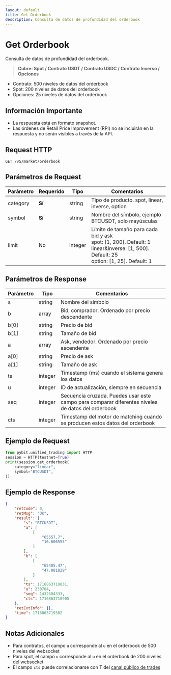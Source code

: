 ```yaml
---
layout: default
title: Get Orderbook
description: Consulta de datos de profundidad del orderbook
---
```


# Get Orderbook

Consulta de datos de profundidad del orderbook.

> **Cubre: Spot / Contrato USDT / Contrato USDC / Contrato Inverso / Opciones**

* Contrato: 500 niveles de datos del orderbook
* Spot: 200 niveles de datos del orderbook
* Opciones: 25 niveles de datos del orderbook

## Información Importante

* La respuesta está en formato snapshot.
* Las órdenes de Retail Price Improvement (RPI) no se incluirán en la respuesta y no serán visibles a través de la API.

## Request HTTP

```
GET /v5/market/orderbook
```

## Parámetros de Request

| Parámetro | Requerido | Tipo | Comentarios |
|-----------|-----------|------|-------------|
| category | **Sí** | string | Tipo de producto. spot, linear, inverse, option |
| symbol | **Sí** | string | Nombre del símbolo, ejemplo BTCUSDT, solo mayúsculas |
| limit | No | integer | Límite de tamaño para cada bid y ask<br>spot: [1, 200]. Default: 1<br>linear&inverse: [1, 500]. Default: 25<br>option: [1, 25]. Default: 1 |

## Parámetros de Response

| Parámetro | Tipo | Comentarios |
|-----------|------|-------------|
| s | string | Nombre del símbolo |
| b | array | Bid, comprador. Ordenado por precio descendente |
| b[0] | string | Precio de bid |
| b[1] | string | Tamaño de bid |
| a | array | Ask, vendedor. Ordenado por precio ascendente |
| a[0] | string | Precio de ask |
| a[1] | string | Tamaño de ask |
| ts | integer | Timestamp (ms) cuando el sistema genera los datos |
| u | integer | ID de actualización, siempre en secuencia |
| seq | integer | Secuencia cruzada. Puedes usar este campo para comparar diferentes niveles de datos del orderbook |
| cts | integer | Timestamp del motor de matching cuando se producen estos datos del orderbook |

## Ejemplo de Request

```python
from pybit.unified_trading import HTTP
session = HTTP(testnet=True)
print(session.get_orderbook(
    category="linear",
    symbol="BTCUSDT",
))
```

## Ejemplo de Response

```json
{
    "retCode": 0,
    "retMsg": "OK",
    "result": {
        "s": "BTCUSDT",
        "a": [
            [
                "65557.7",
                "16.606555"
            ]
        ],
        "b": [
            [
                "65485.47",
                "47.081829"
            ]
        ],
        "ts": 1716863719031,
        "u": 230704,
        "seq": 1432604333,
        "cts": 1716863718905
    },
    "retExtInfo": {},
    "time": 1716863719382
}
```

## Notas Adicionales

* Para contratos, el campo `u` corresponde al `u` en el orderbook de 500 niveles del websocket
* Para spot, el campo `u` corresponde al `u` en el orderbook de 200 niveles del websocket
* El campo `cts` puede correlacionarse con T del [canal público de trades](/docs/v5/websocket/public/trade) 
